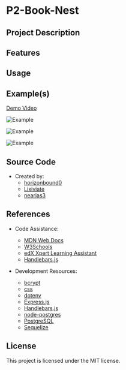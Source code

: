# P2-Book-Nest

## Project Description


## Features


## Usage


## Example(s)

[Demo Video]()

![Example]()

![Example]()

![Example]()

## Source Code

- Created by:
  - [horizonbound0](https://github.com/horizonbound0)
  - [Lixiviate](https://github.com/Lixiviate)
  - [nearias3](https://github.com/nearias3)

## References

- Code Assistance:
  - [MDN Web Docs](https://developer.mozilla.org/en-US/)
  - [W3Schools](https://www.w3schools.com/)
  - [edX Xpert Learning Assistant](https://www.edx.org/)
  - [Handlebars.js](https://handlebarsjs.com/)

- Development Resources:
  - [bcrypt](https://www.npmjs.com/package/bcrypt)
  - [css](github.com/necolas/normalize.css)
  - [dotenv](https://www.npmjs.com/package/dotenv)
  - [Express.js](https://www.npmjs.com/package/express)
  - [Handlebars.js](https://www.npmjs.com/package/handlebars)
  - [node-postgres](https://www.npmjs.com/package/pg)
  - [PostgreSQL](https://www.postgresql.org/)
  - [Sequelize](https://www.npmjs.com/package/sequelize)

## License

This project is licensed under the MIT license.